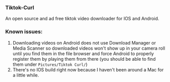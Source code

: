 ### Tiktok-Curl

An open source and ad free tiktok video downloader for IOS and Android.

### Known issues:

1. Downloading videos on Android does not use Download Manager or Media Scanner so downloaded videos won't show up in your camera roll until you find them in the file browser and force Android to properly register them by playing them from there (you should be able to find them under `Pictures/Tiktok Curl/`)
1. There's no IOS build right now because I haven't been around a Mac for a little while.
